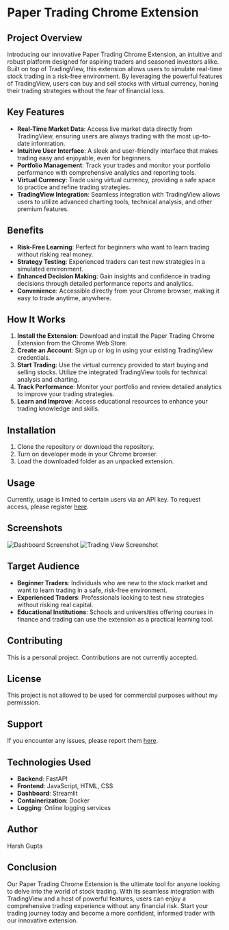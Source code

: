 # Paper Trading Chrome Extension

## Project Overview
Introducing our innovative Paper Trading Chrome Extension, an intuitive and robust platform designed for aspiring traders and seasoned investors alike. Built on top of TradingView, this extension allows users to simulate real-time stock trading in a risk-free environment. By leveraging the powerful features of TradingView, users can buy and sell stocks with virtual currency, honing their trading strategies without the fear of financial loss.

## Key Features
- **Real-Time Market Data**: Access live market data directly from TradingView, ensuring users are always trading with the most up-to-date information.
- **Intuitive User Interface**: A sleek and user-friendly interface that makes trading easy and enjoyable, even for beginners.
- **Portfolio Management**: Track your trades and monitor your portfolio performance with comprehensive analytics and reporting tools.
- **Virtual Currency**: Trade using virtual currency, providing a safe space to practice and refine trading strategies.
- **TradingView Integration**: Seamless integration with TradingView allows users to utilize advanced charting tools, technical analysis, and other premium features.

## Benefits
- **Risk-Free Learning**: Perfect for beginners who want to learn trading without risking real money.
- **Strategy Testing**: Experienced traders can test new strategies in a simulated environment.
- **Enhanced Decision Making**: Gain insights and confidence in trading decisions through detailed performance reports and analytics.
- **Convenience**: Accessible directly from your Chrome browser, making it easy to trade anytime, anywhere.

## How It Works
1. **Install the Extension**: Download and install the Paper Trading Chrome Extension from the Chrome Web Store.
2. **Create an Account**: Sign up or log in using your existing TradingView credentials.
3. **Start Trading**: Use the virtual currency provided to start buying and selling stocks. Utilize the integrated TradingView tools for technical analysis and charting.
4. **Track Performance**: Monitor your portfolio and review detailed analytics to improve your trading strategies.
5. **Learn and Improve**: Access educational resources to enhance your trading knowledge and skills.

## Installation
1. Clone the repository or download the repository.
2. Turn on developer mode in your Chrome browser.
3. Load the downloaded folder as an unpacked extension.

## Usage
Currently, usage is limited to certain users via an API key. To request access, please register [here](#).

## Screenshots
![Dashboard Screenshot](path_to_screenshot.png)
![Trading View Screenshot](path_to_screenshot.png)

## Target Audience
- **Beginner Traders**: Individuals who are new to the stock market and want to learn trading in a safe, risk-free environment.
- **Experienced Traders**: Professionals looking to test new strategies without risking real capital.
- **Educational Institutions**: Schools and universities offering courses in finance and trading can use the extension as a practical learning tool.

## Contributing
This is a personal project. Contributions are not currently accepted.

## License
This project is not allowed to be used for commercial purposes without my permission.

## Support
If you encounter any issues, please report them [here](#).

## Technologies Used
- **Backend**: FastAPI
- **Frontend**: JavaScript, HTML, CSS
- **Dashboard**: Streamlit
- **Containerization**: Docker
- **Logging**: Online logging services

## Author
Harsh Gupta

## Conclusion
Our Paper Trading Chrome Extension is the ultimate tool for anyone looking to delve into the world of stock trading. With its seamless integration with TradingView and a host of powerful features, users can enjoy a comprehensive trading experience without any financial risk. Start your trading journey today and become a more confident, informed trader with our innovative extension.
